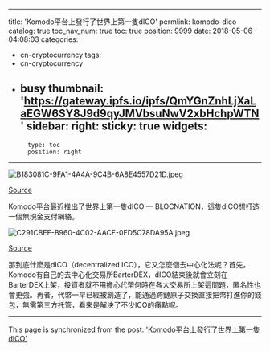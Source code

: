 
---
title: 'Komodo平台上發行了世界上第一隻dICO'
permlink: komodo-dico
catalog: true
toc_nav_num: true
toc: true
position: 9999
date: 2018-05-06 04:08:03
categories:
- cn-cryptocurrency
tags:
- cn-cryptocurrency
- busy
thumbnail: 'https://gateway.ipfs.io/ipfs/QmYGnZnhLjXaLaEGW6SY8J9d9qyJMVbsuNwV2xbHchpWTN'
sidebar:
    right:
        sticky: true
widgets:
    -
        type: toc
        position: right
---



![B183081C-9FA1-4A4A-9C4B-6A8E4557D21D.jpeg](https://gateway.ipfs.io/ipfs/QmYGnZnhLjXaLaEGW6SY8J9d9qyJMVbsuNwV2xbHchpWTN)


[Source](https://usethebitcoin.com/blocnation-airdrop-two-million-token-giveaway-for-komodo-holders/)


Komodo平台最近推出了世界上第一隻dICO — BLOCNATION，這隻dICO想打造一個無現金支付網絡。

![C291CBEF-B960-4C02-AACF-0FD5C78DA95A.jpeg](https://gateway.ipfs.io/ipfs/QmYxhZaMjZm6gL8tqsTVMk3b2nMYgNVXZPsJLZN2jMqCiR)


[Source](https://twitter.com/Regnar__/status/992486978728980480)

那到底什麽是dICO（decentralized ICO），它又怎麼個去中心化法呢？首先，Komodo有自己的去中心化交易所BarterDEX，dICO結束後就會立刻在BarterDEX上架，投資者就不用擔心代幣何時在各大交易所上架這問題，匿名性也會更強。再者，代幣一早已經被創造了，能通過跨鏈原子交換直接把幣打進你的錢包，無需第三方托管，看來是解決了不少ICO的痛點呢。


- - -

This page is synchronized from the post: ['Komodo平台上發行了世界上第一隻dICO'](https://steemit.com/@htliao/komodo-dico)
